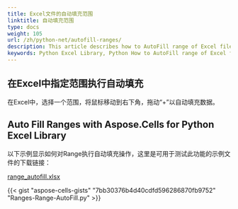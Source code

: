 ```yaml
---
title: Excel文件的自动填充范围
linktitle: 自动填充范围
type: docs
weight: 105
url: /zh/python-net/autofill-ranges/
description: This article describes how to AutoFill range of Excel file with Aspose.Cells for Python via .NET library.
keywords: Python Excel Library, Python How to AutoFill range of Excel file, Python How to Perform an autofill in the specified range with python excel library.
---
```



## **在Excel中指定范围执行自动填充**

在Excel中，选择一个范围，将鼠标移动到右下角，拖动“+”以自动填充数据。

## **Auto Fill Ranges with Aspose.Cells for Python Excel Library**

以下示例显示如何对Range执行自动填充操作，这里是可用于测试此功能的示例文件的下载链接：

[range_autofill.xlsx](range_autofill.xlsx)

{{< gist "aspose-cells-gists" "7bb30376b4d40cdfd596286870fb9752" "Ranges-Range-AutoFill.py" >}}

